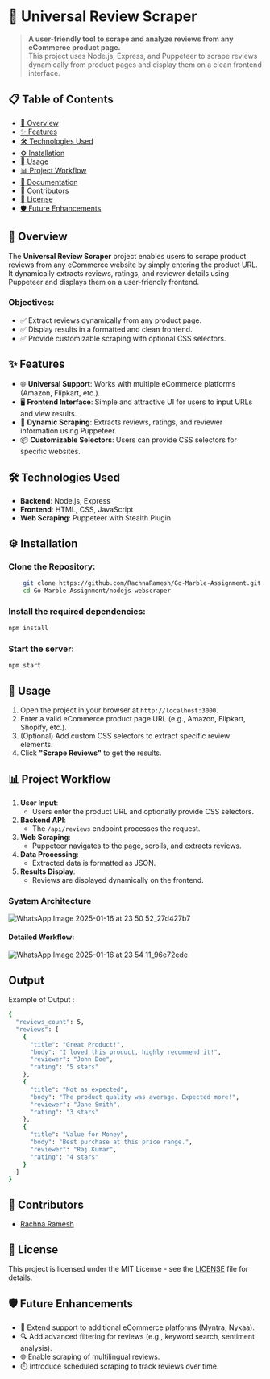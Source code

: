 # 🌟 Universal Review Scraper

> **A user-friendly tool to scrape and analyze reviews from any eCommerce product page.**  
This project uses Node.js, Express, and Puppeteer to scrape reviews dynamically from product pages and display them on a clean frontend interface.



## 📋 Table of Contents
- [📖 Overview](#-overview)
- [✨ Features](#-features)
- [🛠 Technologies Used](#-technologies-used)
- [⚙️ Installation](#️-installation)
- [🚀 Usage](#-usage)
- [📊 Project Workflow](#-project-workflow)
- [📜 Documentation](#-documentation)
- [🤝 Contributors](#-contributors)
- [📜 License](#-license)
- [🛡️ Future Enhancements](#-future-enhancements)



## 📖 Overview

The **Universal Review Scraper** project enables users to scrape product reviews from any eCommerce website by simply entering the product URL. It dynamically extracts reviews, ratings, and reviewer details using Puppeteer and displays them on a user-friendly frontend.


### Objectives:
- ✅ Extract reviews dynamically from any product page.
- ✅ Display results in a formatted and clean frontend.
- ✅ Provide customizable scraping with optional CSS selectors.



## ✨ Features
- 🌐 **Universal Support**: Works with multiple eCommerce platforms (Amazon, Flipkart, etc.).
- 🖥 **Frontend Interface**: Simple and attractive UI for users to input URLs and view results.
- 🤖 **Dynamic Scraping**: Extracts reviews, ratings, and reviewer information using Puppeteer.
- 📦 **Customizable Selectors**: Users can provide CSS selectors for specific websites.



## 🛠 Technologies Used
- **Backend**: Node.js, Express
- **Frontend**: HTML, CSS, JavaScript
- **Web Scraping**: Puppeteer with Stealth Plugin



## ⚙️ Installation

### Clone the Repository:
```bash
    git clone https://github.com/RachnaRamesh/Go-Marble-Assignment.git
    cd Go-Marble-Assignment/nodejs-webscraper
```
### Install the required dependencies:
```bash
npm install
```
### Start the server:
```bash
npm start
```


## 🚀 **Usage**

1. Open the project in your browser at `http://localhost:3000`.
2. Enter a valid eCommerce product page URL (e.g., Amazon, Flipkart, Shopify, etc.).
3. (Optional) Add custom CSS selectors to extract specific review elements.
4. Click **"Scrape Reviews"** to get the results.



## 📊 **Project Workflow**

1. **User Input**:
   - Users enter the product URL and optionally provide CSS selectors.
2. **Backend API**:
   - The `/api/reviews` endpoint processes the request.
3. **Web Scraping**:
   - Puppeteer navigates to the page, scrolls, and extracts reviews.
4. **Data Processing**:
   - Extracted data is formatted as JSON.
5. **Results Display**:
   - Reviews are displayed dynamically on the frontend.



### **System Architecture**
![WhatsApp Image 2025-01-16 at 23 50 52_27d427b7](https://github.com/user-attachments/assets/c15d8ebb-3be4-49a7-8ed4-8e5b19220312)



#### Detailed Workflow:
![WhatsApp Image 2025-01-16 at 23 54 11_96e72ede](https://github.com/user-attachments/assets/5bf3fd27-85d8-4a15-a4e8-7b44c3e713f7)

## **Output** 
Example of Output : 
```bash
{
  "reviews_count": 5,
  "reviews": [
    {
      "title": "Great Product!",
      "body": "I loved this product, highly recommend it!",
      "reviewer": "John Doe",
      "rating": "5 stars"
    },
    {
      "title": "Not as expected",
      "body": "The product quality was average. Expected more!",
      "reviewer": "Jane Smith",
      "rating": "3 stars"
    },
    {
      "title": "Value for Money",
      "body": "Best purchase at this price range.",
      "reviewer": "Raj Kumar",
      "rating": "4 stars"
    }
  ]
}
```

## 🤝 **Contributors**

- [Rachna Ramesh](https://github.com/RachnaRamesh)


## 📜 **License**

This project is licensed under the MIT License - see the [LICENSE](LICENSE) file for details.



## 🛡️ **Future Enhancements**

- 🚀 Extend support to additional eCommerce platforms (Myntra, Nykaa).
- 🔍 Add advanced filtering for reviews (e.g., keyword search, sentiment analysis).
- 🌐 Enable scraping of multilingual reviews.
- ⏱️ Introduce scheduled scraping to track reviews over time.

